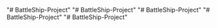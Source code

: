 "# BattleShip-Project" 
"# BattleShip-Project" 
"# BattleShip-Project" 
"# BattleShip-Project" 
"# BattleShip-Project" 
